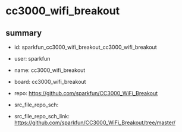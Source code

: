 # cc3000_wifi_breakout
 
## summary 
* id: sparkfun_cc3000_wifi_breakout_cc3000_wifi_breakout
* user: sparkfun
* name: cc3000_wifi_breakout
* board: cc3000_wifi_breakout
* repo: https://github.com/sparkfun/CC3000_WiFi_Breakout



* src_file_repo_sch: 
* src_file_repo_sch_link: https://github.com/sparkfun/CC3000_WiFi_Breakout/tree/master/




